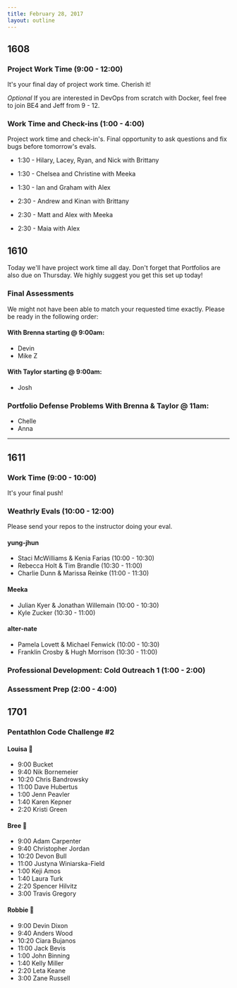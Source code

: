```yaml
---
title: February 28, 2017
layout: outline
---
```


## 1608

### Project Work Time (9:00 - 12:00)
It's your final day of project work time. Cherish it!

*Optional*
If you are interested in DevOps from scratch with Docker, feel free to join BE4 and Jeff from 9 - 12.

### Work Time and Check-ins (1:00 - 4:00)
Project work time and check-in's. Final opportunity to ask questions and fix bugs before tomorrow's evals.

* 1:30  - Hilary, Lacey, Ryan, and Nick with Brittany
* 1:30  - Chelsea and Christine with Meeka
* 1:30  - Ian and Graham with Alex

* 2:30  - Andrew and Kinan with Brittany
* 2:30  - Matt and Alex with Meeka
* 2:30  - Maia with Alex

## 1610
Today we'll have project work time all day. Don't forget that Portfolios are also due on Thursday. We highly suggest you get this set up today!

### Final Assessments

We might not have been able to match your requested time exactly. Please be ready in the following order:

#### With Brenna starting @ 9:00am:

* Devin
* Mike Z

#### With Taylor starting @ 9:00am:
* Josh

### Portfolio Defense Problems With Brenna & Taylor @ 11am:
* Chelle
* Anna
--------------------------------------------

## 1611

### Work Time (9:00 - 10:00)

It's your final push!

### Weathrly Evals (10:00 - 12:00)

Please send your repos to the instructor doing your eval.

#### yung-jhun

* Staci McWilliams & Kenia Farias (10:00 - 10:30)
* Rebecca Holt & Tim Brandle (10:30 - 11:00)
* Charlie Dunn & Marissa Reinke (11:00 - 11:30)

#### Meeka

* Julian Kyer & Jonathan Willemain (10:00 - 10:30)
* Kyle Zucker  (10:30 - 11:00)

#### alter-nate

* Pamela Lovett & Michael Fenwick (10:00 - 10:30)
* Franklin Crosby & Hugh Morrison (10:30 - 11:00)

### Professional Development: Cold Outreach 1 (1:00 - 2:00)

### Assessment Prep (2:00 - 4:00)

## 1701

### Pentathlon Code Challenge #2

#### Louisa :hear_no_evil:

* 9:00 Bucket
* 9:40 Nik Bornemeier
* 10:20 Chris Bandrowsky
* 11:00 Dave Hubertus
* 1:00 Jenn Peavler
* 1:40 Karen Kepner
* 2:20 Kristi Green

#### Bree :see_no_evil:

* 9:00 Adam Carpenter
* 9:40 Christopher Jordan
* 10:20 Devon Bull
* 11:00 Justyna Winiarska-Field
* 1:00 Keji Amos
* 1:40 Laura Turk
* 2:20 Spencer Hilvitz
* 3:00 Travis Gregory

#### Robbie :speak_no_evil:

* 9:00 Devin Dixon
* 9:40 Anders Wood
* 10:20 Ciara Bujanos
* 11:00 Jack Bevis
* 1:00 John Binning
* 1:40 Kelly Miller
* 2:20 Leta Keane
* 3:00 Zane Russell
